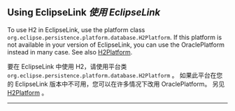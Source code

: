 ## Using EclipseLink *使用 EclipseLink*

To use H2 in EclipseLink, use the platform class `org.eclipse.persistence.platform.database.H2Platform`.
If this platform is not available in your version of EclipseLink, you can use the OraclePlatform instead in many case. 
See also [H2Platform](http://wiki.eclipse.org/EclipseLink/Development/Incubator/Extensions/H2Platform).


要在 EclipseLink 中使用 H2，请使用平台类 `org.eclipse.persistence.platform.database.H2Platform` 。
如果此平台在您的 EclipseLink 版本中不可用，您可以在许多情况下改用 OraclePlatform。
另见 [H2Platform]() 。

----
